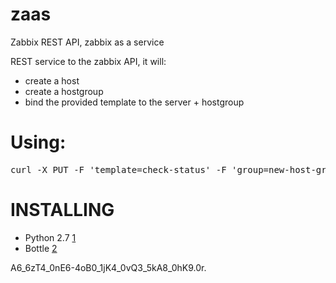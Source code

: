 # zaas
Zabbix REST API, zabbix as a service


REST service to the zabbix API, it will:

- create a host
- create a hostgroup
- bind the provided template to the server + hostgroup

Using:
============================ 
<pre>curl -X PUT -F 'template=check-status' -F 'group=new-host-group' http://server/bind/your-hostname-1.intra"</pre>

# INSTALLING

* Python 2.7 [1]
* Bottle [2]

[1]: http://www.python.org/download/releases/2.7.3/
[2]: http://bottlepy.org/docs/dev/


A6_6zT4_0nE6-4oB0_1jK4_0vQ3_5kA8_0hK9.0r.